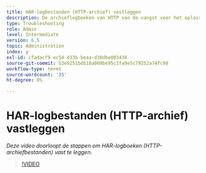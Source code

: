 ```yaml
---
title: HAR-logbestanden (HTTP-archief) vastleggen
description: De archieflogboeken van HTTP van de vangst voor het oplossen van problemennetwerk verwante kwesties
type: Troubleshooting
role: Admin
level: Intermediate
version: 6.5
topic: Administration
index: y
exl-id: cfadacf9-ec54-433b-beaa-d38dbe003438
source-git-commit: b3e9251bdb18a008be95c1fa9e5c79252a74fc98
workflow-type: tm+mt
source-wordcount: '35'
ht-degree: 0%

---
```


# HAR-logbestanden (HTTP-archief) vastleggen

*Deze video doorloopt de stappen om HAR-logboeken (HTTP-archiefbestanden) vast te leggen.*

>[!VIDEO](https://video.tv.adobe.com/v/335488?quality=12&learn=on)
